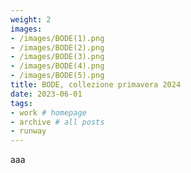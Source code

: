 ```yaml
---
weight: 2
images:
- /images/BODE(1).png
- /images/BODE(2).png
- /images/BODE(3).png
- /images/BODE(4).png
- /images/BODE(5).png
title: BODE, collezione primavera 2024
date: 2023-06-01
tags:
- work # homepage
- archive # all posts
- runway 
---
```


aaa